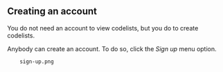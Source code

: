## Creating an account

You do not need an account to view codelists, but you do to create codelists.

Anybody can create an account.
To do so, click the _Sign up_ menu option.

        sign-up.png
